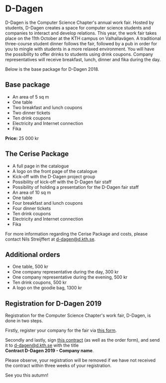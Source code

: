 # D-Dagen

D-Dagen is the Computer Science Chapter's annual work fair. Hosted by 
students, D-Dagen creates a space for computer science students and 
companies to interact and develop relations. This year, the work fair takes place
on the 11th October at the KTH campus on Valhallavägen. A traditional 
three-course student dinner follows the fair, followed by a pub in order 
for you to mingle with students in a more relaxed environment. You will 
have the possibility to offer drinks to students using drink coupons. 
Company representatives will receive breakfast, lunch, 
dinner and fika during the day.

Below is the base package for D-Dagen 2018.

## Base package

*   An area of 5 sq m
*   One table
*   Two breakfast and lunch coupons
*   Two dinner tickets
*   Ten drink coupons
*   Electricity and Internet connection
*   Fika

**Price:** 25 000 kr


## The Cerise Package

*   A full page in the catalogue
*   A logo on the front page of the catalogue
*   Kick-off with the D-Dagen project group
*   Possibility of kick-off with the D-Dagen fair staff
*   Possibility of holding a presentation for the D-Dagen fair staff
*   An area of 10 sq m
*   One table
*   Four breakfast and lunch coupons
*   Four dinner tickets
*   Ten drink coupons
*   Electricity and Internet connection
*   Fika

For more information regarding the Cerise Package and costs, please contact Nils Streijffert at [d-dagen@d.kth.se](mailto:d-dagen@d.kth.se). 

## Additional orders

*   One table, 500 kr
*   One company representative during the day, 300 kr
*   One company representative during the evening, 500 kr
*   Ten drink coupons, 500 kr
*   A logo on the goodie bag, 1300 kr

## Registration for D-Dagen 2019

Registration for the Computer Science Chapter's work fair, D-Dagen, is done in two steps.

Firstly, register your company for the fair via [this form](https://goo.gl/forms/ipiFZiKdOpg7GrN23).

Secondly and lastly, sign [this contract]() (as well as the order form),  and send it to [d-dagen@d.kth.se](mailto:d-dagen@d.kth.se) with the title <br>**Contract D-Dagen 2019 - Company name**.

Please observe, your registration will be removed if we have not received 
the contract within three weeks of your registration.

See you this autumn!
